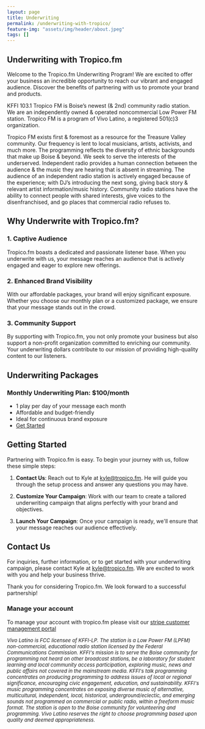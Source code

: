 ```yaml
---
layout: page
title: Underwriting
permalink: /underwriting-with-tropico/
feature-img: "assets/img/header/about.jpeg"
tags: []
---
```


## Underwriting with Tropico.fm

Welcome to the Tropico.fm Underwriting Program! We are excited to offer your business an incredible opportunity to reach our vibrant and engaged audience. Discover the benefits of partnering with us to promote your brand and products.

KFFI 103.1 Tropico FM is Boise’s newest (& 2nd) community radio station. We are an independently owned & operated noncommercial Low Power FM station. Tropico FM is a program of Vivo Latino, a registered 501(c)3 organization.

Tropico FM exists first & foremost as a resource for the Treasure Valley community. Our frequency is lent to local musicians, artists, activists, and much more. The programming reflects the diversity of ethnic backgrounds that make up Boise & beyond. We seek to serve the interests of the underserved. Independent radio provides a human connection between the audience & the music they are hearing that is absent in streaming. The audience of an independent radio station is actively engaged because of the experience; with DJ’s introducing the next song, giving back story & relevant artist information/music history. Community radio stations have the ability to connect people with shared interests, give voices to the disenfranchised, and go places that commercial radio refuses to.

## Why Underwrite with Tropico.fm?

### **1. Captive Audience**

Tropico.fm boasts a dedicated and passionate listener base. When you underwrite with us, your message reaches an audience that is actively engaged and eager to explore new offerings.

### **2. Enhanced Brand Visibility**

With our affordable packages, your brand will enjoy significant exposure. Whether you choose our monthly plan or a customized package, we ensure that your message stands out in the crowd.

### **3. Community Support**

By supporting with Tropico.fm, you not only promote your business but also support a non-profit organization committed to enriching our community. Your underwriting dollars contribute to our mission of providing high-quality content to our listeners.

## Underwriting Packages

### **Monthly Underwriting Plan: $100/month**

- 1 play per day of your message each month
- Affordable and budget-friendly
- Ideal for continuous brand exposure
- <a href="https://buy.stripe.com/3cs03reCR4Or4NOdQR" target="_blank">Get Started</a>

## Getting Started

Partnering with Tropico.fm is easy. To begin your journey with us, follow these simple steps:

1. **Contact Us**: Reach out to Kyle at kyle@tropico.fm. He will guide you through the setup process and answer any questions you may have.

2. **Customize Your Campaign**: Work with our team to create a tailored underwriting campaign that aligns perfectly with your brand and objectives.

3. **Launch Your Campaign**: Once your campaign is ready, we'll ensure that your message reaches our audience effectively.

## Contact Us

For inquiries, further information, or to get started with your underwriting campaign, please contact Kyle at kyle@tropico.fm. We are excited to work with you and help your business thrive.

Thank you for considering Tropico.fm. We look forward to a successful partnership!

### Manage your account

To manage your account with tropico.fm please visit our [stripe customer management portal](https://billing.stripe.com/p/login/dR63fi5cI6aB9m87ss)

_<font size="2">Vivo Latino is FCC licensee of KFFI-LP. The station is a Low Power FM (LPFM) non-commercial, educational radio station licensed by the Federal Communications Commission. KFFI's mission is to serve the Boise community for programming not heard on other broadcast stations, be a laboratory for student learning and local community access participation, exploring music, news and public affairs not covered in the mainstream media. KFFI's talk programming concentrates on producing programming to address issues of local or regional significance, encouraging civic engagement, education, and sustainability. KFFI's music programming concentrates on exposing diverse music of alternative, multicultural, independent, local, historical, underground/eclectic, and emerging sounds not programmed on commercial or public radio, within a freeform music format. The station is open to the Boise community for volunteering and programming. Vivo Latino reserves the right to choose programming based upon quality and deemed appropriateness.</font>_
